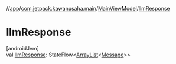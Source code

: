 //[app](../../../index.md)/[com.jetpack.kawanusaha.main](../index.md)/[MainViewModel](index.md)/[llmResponse](llm-response.md)

# llmResponse

[androidJvm]\
val [llmResponse](llm-response.md): StateFlow&lt;[ArrayList](https://kotlinlang.org/api/latest/jvm/stdlib/kotlin.collections/-array-list/index.html)&lt;[Message](../../com.jetpack.kawanusaha.data/-message/index.md)&gt;&gt;
